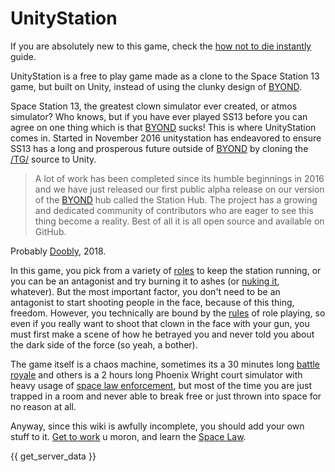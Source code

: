 
# UnityStation

If you are absolutely new to this game, check the [how not to die instantly](How-not-to-die-instantly.md) guide.  

UnityStation is a free to play game made as a clone to the Space Station 13 game, but built on Unity, instead of using the clunky design of [BYOND](http://www.byond.com/).  

Space Station 13, the greatest clown simulator ever created, or atmos simulator? Who knows, but if you have ever played SS13 before you can agree on one thing which is that [BYOND](http://www.byond.com/) sucks! This is where UnityStation comes in. Started in November 2016 unitystation has endeavored to ensure SS13 has a long and prosperous future outside of [BYOND](http://www.byond.com/) by cloning the [/TG/](https://tgstation13.org/) source to Unity. 

> A lot of work has been completed since its humble beginnings in 2016 and we have just released our first public alpha release on our version of the [BYOND](http://www.byond.com/) hub called the Station Hub. The project has a growing and dedicated community of contributors who are eager to see this thing become a reality. Best of all it is all open source and available on GitHub.

Probably [Doobly](Doobly.md), 2018.

In this game, you pick from a variety of [roles](Roles.md) to keep the station running, or you can be an antagonist and try burning it to ashes (or [nuking it](antags/Nuclear-Emergency.md), whatever). But the most important factor, you don't need to be an antagonist to start shooting people in the face, because of this thing, freedom. However, you technically are bound by the [rules](https://sites.google.com/view/unitystation-server-rules/server-rules) of role playing, so even if you really want to shoot that clown in the face with your gun, you must first make a scene of how he betrayed you and never told you about the dark side of the force (so yeah, a bother).

The game itself is a chaos machine, sometimes its a 30 minutes long [battle royale](Battle-royale.md) and others is a 2 hours long Phoenix Wright court simulator with heavy usage of [space law enforcement](Security.md), but most of the time you are just trapped in a room and never able to break free or just thrown into space for no reason at all.

Anyway, since this wiki is awfully incomplete, you should add your own stuff to it. [Get to work](So-close-to-impossible-that-it-might-as-well-not-even-exist.md) u moron, and learn the [Space Law](Space-Law.md).

{{ get_server_data }}

